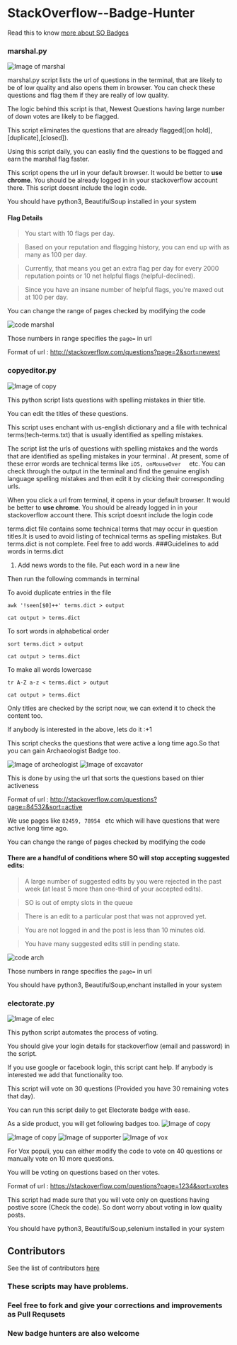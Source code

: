# StackOverflow--Badge-Hunter
Read this to know [more about SO Badges](https://stackoverflow.com/help/badges)

### marshal.py


![Image of marshal](https://s28.postimg.org/b7btqx3yl/mar.png)

marshal.py script lists the url of questions in the terminal, that are likely to be of low quality   and also opens them in browser.
You can check these questions and flag them if they are really of low quality.

The logic behind this script is that, Newest Questions having large number of down votes are likely to be flagged.

This script eliminates the questions that are already flagged([on hold],[duplicate],[closed]).

Using this script daily, you can easliy find the questions to be flagged and earn the marshal flag faster.

This script opens the url in your default browser. It would be better to **use chrome**. You should be already logged in in your stackoverflow account there. This script doesnt include the login code.

You should have python3, BeautifulSoup installed in your system

#### Flag Details
>You start with 10 flags per day.

>Based on your reputation and flagging history, you can end up with as many as 100 per day.

>Currently, that means you get an extra flag per day for every 2000 reputation points or 10 net helpful flags (helpful-declined).

>Since you  have an insane number of helpful flags, you're maxed out at 100 per day.

You can change the range of pages checked by modifying the code

![code marshal](https://s28.postimg.org/4i5aawiml/code.png)

Those numbers in range specifies the `page=` in url

Format of url : http://stackoverflow.com/questions?page=2&sort=newest



### copyeditor.py 


![Image of copy](https://s27.postimg.org/40of0ktsz/copy.png)

This python script lists questions with  spelling mistakes in thier title.

You can edit the titles of these questions.

This script uses enchant with us-english dictionary  and a file with technical terms(tech-terms.txt) that is usually identified as spelling mistakes.

The script list the urls of questions with spelling mistakes and the words that are identified as spelling mistakes in your terminal .
At present, some of these error words are technical terms like `iOS, onMouseOver  ` etc.
You can check through the output in the terminal and find the genuine english language spelling mistakes and then edit it by clicking their corresponding urls.

When you click a url from terminal, it opens  in your default browser. It would be better to **use chrome**. You should be already logged in in your stackoverflow account there. This script doesnt include the login code

terms.dict file contains some technical terms that may occur in question titles.It is used to avoid listing of technical terms as spelling mistakes.
But terms.dict is not complete. Feel free to add words.
###Guidelines to add words in terms.dict
1. Add news words to the file. Put each word in a new line

Then run the following commands in terminal

To avoid duplicate entries in the file

`awk '!seen[$0]++' terms.dict > output `

`cat output > terms.dict`

To sort words in alphabetical order

`sort terms.dict > output`

`cat output > terms.dict`

To make all words lowercase

`tr A-Z a-z < terms.dict > output`

`cat output > terms.dict `


Only titles are checked by the script now, we can extend it to check the content too.

If anybody is interested in the above, lets do it :+1

This script checks the questions that were active a long time ago.So that you can gain Archaeologist Badge too.

![Image of archeologist](https://s28.postimg.org/i117yws59/arc.png) 
![Image of excavator](https://s30.postimg.org/s3ocv8t41/excaa.png)

This is done by using the url that sorts the questions based on thier activeness

Format of url : http://stackoverflow.com/questions?page=84532&sort=active

We use pages like `82459, 78954 ` etc which will have questions that were active long time ago.

You can change the range of pages checked by modifying the code

#### There are a handful of conditions where SO will stop accepting suggested edits:

>A large number of suggested edits by you were rejected in the past week (at least 5 more than one-third of your accepted edits).

>SO is out of empty slots in the queue 

>There is an edit to a particular post that was not approved yet.

>You are not logged in and the post is less than 10 minutes old.

>You have many suggested edits still in pending state.



![code arch](https://s29.postimg.org/s05sff26v/copycode.png)

Those numbers in range specifies the `page=` in url

You should have python3, BeautifulSoup,enchant installed in your system


### electorate.py 

![Image of elec](https://s24.postimg.org/e53nc6g79/elec.png)

This python script automates the process of voting.

You should give your login details for stackoverflow (email and password) in the script. 

If you use google or facebook login, this script cant help. If anybody is interested we add that functionality too.

This script will vote on 30 questions (Provided you have 30 remaining votes that day).

You can run this script daily to get Electorate badge with ease.

As a side product, you will get following badges too.
![Image of copy](https://s24.postimg.org/tpb12pqbp/suff.png)

![Image of copy](https://s23.postimg.org/7w1wrkqff/ciciv.png)
![Image of supporter](https://s30.postimg.org/ngiath5r5/supp.png)
![Image of vox](https://s30.postimg.org/uv7mlurmp/vox.png)

For Vox populi, you can either modify the code to vote on 40 questions or manually vote on 10 more questions.

You will be voting on questions based on ther votes.

Format of url : https://stackoverflow.com/questions?page=1234&sort=votes

This script had made sure that you will vote only on questions having postive score (Check the code). So dont worry about voting in low quality posts. 

You should have python3, BeautifulSoup,selenium installed in your system


## Contributors
See the list of contributors [here](https://github.com/jophab/StackOverflow--Badge-Hunter/graphs/contributors)


### These scripts may have problems.
### Feel free to fork and give your corrections and improvements as Pull Requsets
### New badge hunters are also welcome


